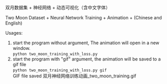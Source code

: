 双月数据集 + 神经网络 + 动态可视化（含中文字体）

Two Moon Dataset + Neural Network Training + Animation + (Chinese and English)


Usages:
1. start the program without argument, The animation will open in a new window.        
`python two_moon_training_with_loss.py`
2. start the program with "gif" argument, the animation will be saved to a gif file  
`python two_moon_training_with_loss.py gif`  
GIF file saved  双月神经网络训练动画_two_moon_training.gif
